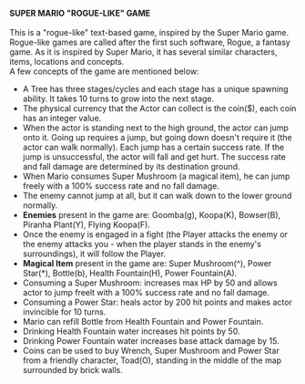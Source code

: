**SUPER MARIO "ROGUE-LIKE" GAME**
<br>
<br>
This is a "rogue-like" text-based game, inspired by the Super Mario game. Rogue-like games are called after the first such software, Rogue, a fantasy game. As it is inspired by Super Mario, it has several similar characters, items, locations and concepts.
<br>
A few concepts of the game are mentioned below:
- A Tree has three stages/cycles and each stage has a unique spawning ability. It takes 10 turns to grow into the next stage. 
- The physical currency that the Actor can collect is the coin($), each coin has an integer value.
- When the actor is standing next to the high ground, the actor can jump onto it. Going up requires a jump, but going down doesn't require it (the actor can walk normally). Each jump has a certain success rate. If the jump is unsuccessful, the actor will fall and get hurt. The success rate and fall damage are determined by its destination ground.
- When Mario consumes Super Mushroom (a magical item), he can jump freely with a 100% success rate and no fall damage.
- The enemy cannot jump at all, but it can walk down to the lower ground normally.
- **Enemies** present in the game are: Goomba(g), Koopa(K), Bowser(B), Piranha Plant(Y), Flying Koopa(F).
- Once the enemy is engaged in a fight (the Player attacks the enemy or the enemy attacks you - when the player stands in the enemy's surroundings), it will follow the Player.
- **Magical Item** present in the game are: Super Mushroom(^), Power Star(*), Bottle(b), Health Fountain(H), Power Fountain(A).
- Consuming a Super Mushroom: increases max HP by 50 and allows actor to jump freelt with a 100% success rate and no fall damage.
- Consuming a Power Star: heals actor by 200 hit points and makes actor invincible for 10 turns.
- Mario can refill Bottle from Health Fountain and Power Fountain.
- Drinking Health Fountain water increases hit points by 50.
- Drinking Power Fountain water increases base attack damage by 15.
- Coins can be used to buy Wrench, Super Mushroom and Power Star from a friendly character, Toad(O), standing in the middle of the map surrounded by brick walls.